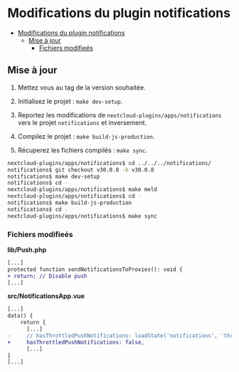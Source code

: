 # Modifications du plugin notifications

- [Modifications du plugin notifications](#modifications-du-plugin-notifications)
  - [Mise à jour](#mise-à-jour)
    - [Fichiers modifieés](#fichiers-modifieés)

## Mise à jour

1. Mettez vous au tag de la version souhaitée.

2. Initialisez le projet : `make dev-setup`.

3. Reportez les modifications de `nextcloud-plugins/apps/notifications` vers le projet `notifications` et inversement.

4. Compilez le projet : `make build-js-production`.

5. Récuperez les fichiers compilés : `make sync`.

```bash
nextcloud-plugins/apps/notifications$ cd ../../../notifications/
notifications$ git checkout v30.0.8 -b v30.0.8
notifications$ make dev-setup
notifications$ cd -
nextcloud-plugins/apps/notifications$ make meld
nextcloud-plugins/apps/notifications$ cd -
notifications$ make build-js-production
notifications$ cd -
nextcloud-plugins/apps/notifications$ make sync
```

### Fichiers modifieés

**lib/Push.php**

```diff
[...]
protected function sendNotificationsToProxies(): void {
+ return; // Disable push
[...]
```

**src/NotificationsApp.vue**

```diff
[...]
data() {
    return {
      [...]
-     // hasThrottledPushNotifications: loadState('notifications', 'throttled_push_notifications'),
+     hasThrottledPushNotifications: false,
      [...]
}
[...]
```

